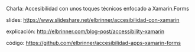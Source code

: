 Charla: Accesibilidad con unos toques técnicos enfocado a Xamarin.Forms

slides: https://www.slideshare.net/elbrinner/accesibilidad-con-xamarin

explicación: http://elbrinner.com/blog-post/accessibility-xamarin

código: https://github.com/elbrinner/accesibilidad-apps-xamarin-forms
